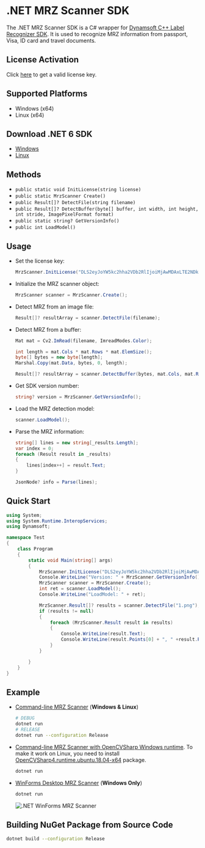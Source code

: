 # .NET MRZ Scanner SDK
The .NET MRZ Scanner SDK is a C# wrapper for [Dynamsoft C++ Label Recognizer SDK](https://www.dynamsoft.com/label-recognition/docs/introduction/?ver=latest). It is used to recognize MRZ information from passport, Visa, ID card and travel documents.


## License Activation
Click [here](https://www.dynamsoft.com/customer/license/trialLicense?product=dlr) to get a valid license key.

## Supported Platforms
- Windows (x64)
- Linux (x64)

## Download .NET 6 SDK
* [Windows](https://dotnet.microsoft.com/en-us/download#windowscmd)
* [Linux](https://dotnet.microsoft.com/en-us/download#linuxubuntu)

## Methods
- `public static void InitLicense(string license)`
- `public static MrzScanner Create()`
- `public Result[]? DetectFile(string filename)`
- `public Result[]? DetectBuffer(byte[] buffer, int width, int height, int stride, ImagePixelFormat format)`
- `public static string? GetVersionInfo()`
- `public int LoadModel()`

## Usage
- Set the license key:
    
    ```csharp
    MrzScanner.InitLicense("DLS2eyJoYW5kc2hha2VDb2RlIjoiMjAwMDAxLTE2NDk4Mjk3OTI2MzUiLCJvcmdhbml6YXRpb25JRCI6IjIwMDAwMSIsInNlc3Npb25QYXNzd29yZCI6IndTcGR6Vm05WDJrcEQ5YUoifQ=="); 
    ```
- Initialize the MRZ scanner object:
    
    ```csharp
    MrzScanner scanner = MrzScanner.Create();
    ```
- Detect MRZ from an image file:

    ```csharp
    Result[]? resultArray = scanner.DetectFile(filename);
    ```    
- Detect MRZ from a buffer:

    
    ```csharp
    Mat mat = Cv2.ImRead(filename, ImreadModes.Color);

    int length = mat.Cols * mat.Rows * mat.ElemSize();
    byte[] bytes = new byte[length];
    Marshal.Copy(mat.Data, bytes, 0, length);

    Result[]? resultArray = scanner.DetectBuffer(bytes, mat.Cols, mat.Rows, (int)mat.Step(), MrzScanner.ImagePixelFormat.IPF_RGB_888);
    ```     
- Get SDK version number:

    ```csharp
    string? version = MrzScanner.GetVersionInfo();
    ```
- Load the MRZ detection model:
    
    ```csharp
    scanner.LoadModel();
    ```
- Parse the MRZ information:

    ```csharp
    string[] lines = new string[_results.Length];
    var index = 0;
    foreach (Result result in _results)
    {
        lines[index++] = result.Text;
    }

    JsonNode? info = Parse(lines);
    ```

## Quick Start

```csharp
using System;
using System.Runtime.InteropServices;
using Dynamsoft;

namespace Test
{
    class Program
    {
        static void Main(string[] args)
        {
            MrzScanner.InitLicense("DLS2eyJoYW5kc2hha2VDb2RlIjoiMjAwMDAxLTE2NDk4Mjk3OTI2MzUiLCJvcmdhbml6YXRpb25JRCI6IjIwMDAwMSIsInNlc3Npb25QYXNzd29yZCI6IndTcGR6Vm05WDJrcEQ5YUoifQ=="); // Get a license key from https://www.dynamsoft.com/customer/license/trialLicense?product=dlr
            Console.WriteLine("Version: " + MrzScanner.GetVersionInfo());
            MrzScanner scanner = MrzScanner.Create();
            int ret = scanner.LoadModel();
            Console.WriteLine("LoadModel: " + ret);

            MrzScanner.Result[]? results = scanner.DetectFile("1.png");
            if (results != null)
            {
                foreach (MrzScanner.Result result in results)
                {
                    Console.WriteLine(result.Text);
                    Console.WriteLine(result.Points[0] + ", " +result.Points[1] + ", " + result.Points[2] + ", " + result.Points[3] + ", " + result.Points[4] + ", " + result.Points[5] + ", " + result.Points[6] + ", " + result.Points[7]);
                }
            }

        }
    }
}

```


## Example
- [Command-line MRZ Scanner](https://github.com/yushulx/dotnet-mrz-sdk/tree/main/example/command-line) (**Windows & Linux**)
    
    ```bash
    # DEBUG
    dotnet run
    # RELEASE
    dotnet run --configuration Release
    ```    

- [Command-line MRZ Scanner with OpenCVSharp Windows runtime](https://github.com/yushulx/dotnet-mrz-sdk/tree/main/example/command-line-cv). To make it work on Linux, you need to install [OpenCVSharp4.runtime.ubuntu.18.04-x64](https://www.nuget.org/packages/OpenCvSharp4.runtime.ubuntu.18.04-x64) package.
    
    ```bash
    dotnet run
    ```

- [WinForms Desktop MRZ Scanner](https://github.com/yushulx/dotnet-mrz-sdk/tree/main/example/desktop-gui) (**Windows Only**)
  
    ```bash
    dotnet run
    ```
    
    ![.NET WinForms MRZ Scanner](https://camo.githubusercontent.com/b34f832e96c87a343abda0be70da3aaf2f709a8b0b9037744ed91a13bd0e7ade/68747470733a2f2f7777772e64796e616d736f66742e636f6d2f636f6465706f6f6c2f696d672f323032322f31302f646f746e65742d6d727a2d7363616e6e65722e706e67)

## Building NuGet Package from Source Code

```bash
dotnet build --configuration Release
```

